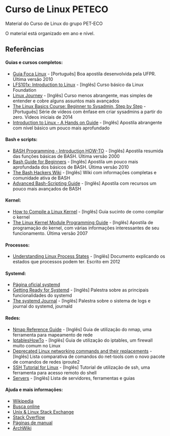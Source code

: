 # Curso de Linux PETECO
Material do Curso de Linux do grupo PET-ECO

O material está organizado em ano e nível.

## Referências

#### Guias e cursos completos:
- [Guia Foca Linux](http://www.guiafoca.org) - \[Português\] Boa apostila desenvolvida pela UFPR. Última versão 2010 
- [LFS101x: Introduction to Linux](https://courses.edx.org/courses/course-v1:LinuxFoundationX+LFS101x+1T2017/) - \[Inglês\] Curso básico da Linux Foundation
- [Linux Journey](https://linuxjourney.com/) - \[Inglês\] Curso menos abrangente, mas simples de entender e cobre alguns assuntos mais avançados 
- [The Linux Basics Course: Beginner to Sysadmin, Step by Step](https://www.youtube.com/playlist?list=PLtK75qxsQaMLZSo7KL-PmiRarU7hrpnwK) - \[Português\] Série de vídeos com ênfase em criar sysadmins a partir do zero. Vídeos iniciais de 2014 
- [Introduction to Linux - A Hands on Guide](http://tille.garrels.be/training/tldp/l) - \[Inglês\] Apostila abrangente com nível básico um pouco mais aprofundado
#### Bash e scripts:
- [BASH Programming - Introduction HOW-TO](http://tldp.org/HOWTO/Bash-Prog-Intro-HOWTO.html) - \[Inglês\] Apostila resumida das funções básicas de BASH. Última versão 2000
- [Bash Guide for Beginners](http://tille.garrels.be/training/bash/index.html) - \[Inglês\] Apostila um pouco mais aprofundada dos básicos de BASH. Última versão 2010
- [The Bash Hackers Wiki](http://wiki.bash-hackers.org/) - \[Inglês\] Wiki com informações completas e comunidade ativa de BASH
- [Advanced Bash-Scripting Guide](http://tldp.org/LDP/abs/html/index.html) - \[Inglês\] Apostila com recursos um pouco mais avançados de BASH

#### Kernel:
- [How to Compile a Linux Kernel](https://www.linux.com/learn/intro-to-linux/2018/4/how-compile-linux-kernel-0) - \[Inglês\] Guia sucinto de como compilar o kernel
- [The Linux Kernel Module Programming Guide](http://www.tldp.org/LDP/lkmpg/2.6/html/index.html) - \[Inglês\] Apostila de programação do kernel, com várias informações interessantes de seu funcionamento. Última versão 2007

#### Processos:
- [Understanding Linux Process States](https://access.redhat.com/sites/default/files/attachments/processstates_20120831.pdf) - \[Inglês\] Documento explicando os estados que processos podem ter. Escrito em 2012

#### Systemd:
- [Página oficial systemd](https://freedesktop.org/wiki/Software/systemd/)
- [Getting Ready for Systemd](https://access.redhat.com/videos/403833) - \[Inglês\] Palestra sobre as principais funcionalidades do systemd
- [The systemd Journal](https://www.youtube.com/watch?v=i4CACB7paLc) - \[Inglês\] Palestra sobre o sistema de logs e journal do systemd, journald

#### Redes:
- [Nmap Reference Guide](https://nmap.org/book/man.html) - \[Inglês\] Guia de utilização do nmap, uma ferramenta para mapeamento de rede
- [IptablesHowTo](https://help.ubuntu.com/community/IptablesHowTo) - \[Inglês\] Guia de utilização do iptables, um firewall muito comum no Linux
- [Deprecated Linux networking commands and their replacements](https://dougvitale.wordpress.com/2011/12/21/deprecated-linux-networking-commands-and-their-replacements/#netstat) - \[Inglês\] Lista comparativa de comandos do net-tools com o novo pacote de comandos de redes iproute2
- [SSH Tutorial for Linux](https://support.suso.com/supki/SSH_Tutorial_for_Linux) - \[Inglês\] Tutorial de utilização de ssh, uma ferramenta para acesso remoto do shell
- [Servers](https://help.ubuntu.com/community/Servers) - \[Inglês\] Lista de servidores, ferramentas e guias

#### Ajuda e mais informações:
- [Wikipedia](https://en.wikipedia.org/wiki/Main_Page)
- [Busca online](https://duckduckgo.com/)
- [Unix & Linux Stack Exchange](https://unix.stackexchange.com/)
- [Stack Overflow](https://stackoverflow.com/)
- [Páginas de manual](http://man7.org/linux/man-pages/index.html)
- [ArchWiki](https://wiki.archlinux.org/)



